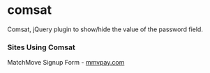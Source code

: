 comsat
======

Comsat, jQuery plugin to show/hide the value of the password field.

### Sites Using Comsat

MatchMove Signup Form - [mmvpay.com](https://sg.mmvpay.com/registration/signup)
